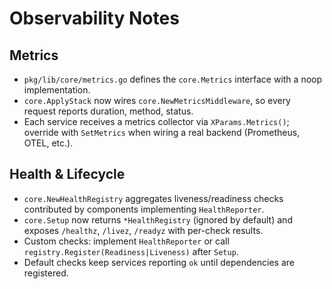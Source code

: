 # Observability Notes

## Metrics

- `pkg/lib/core/metrics.go` defines the `core.Metrics` interface with a noop implementation.
- `core.ApplyStack` now wires `core.NewMetricsMiddleware`, so every request reports duration, method, status.
- Each service receives a metrics collector via `XParams.Metrics()`; override with `SetMetrics` when wiring a real backend (Prometheus, OTEL, etc.).

## Health & Lifecycle

- `core.NewHealthRegistry` aggregates liveness/readiness checks contributed by components implementing `HealthReporter`.
- `core.Setup` now returns `*HealthRegistry` (ignored by default) and exposes `/healthz`, `/livez`, `/readyz` with per-check results.
- Custom checks: implement `HealthReporter` or call `registry.Register(Readiness|Liveness)` after `Setup`.
- Default checks keep services reporting `ok` until dependencies are registered.
